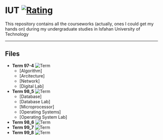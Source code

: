 # **IUT** [![Rating](https://img.shields.io/redmine/plugin/stars/redmine_xlsx_format_issue_exporter?label=Rating&logo=Rating&style=plastic)](https://github.com/BitterOcean/IUT)

This repository contains all the courseworks (actually, ones I could get my hands on) during my undergraduate studies in Isfahan University of Technology 

---
## Files 
- **Term 97-4** ![Term](https://img.shields.io/badge/Term-4-red)
  - [Algorithm]
  - [Arcitecture]
  - [Network]
  - [Digital Lab]
- **Term 98_5** ![Term](https://img.shields.io/badge/Term-5-orange)
  - [Database]
  - [Database Lab]
  - [Microprocessor]
  - [Operating Systems]
  - [Operating System Lab]
- **Term 98_6** ![Term](https://img.shields.io/badge/Term-6-yellow)
- **Term 99_7** ![Term](https://img.shields.io/badge/Term-7-brightgreen)
- **Term 99_8** ![Term](https://img.shields.io/badge/Term-8-blue)
